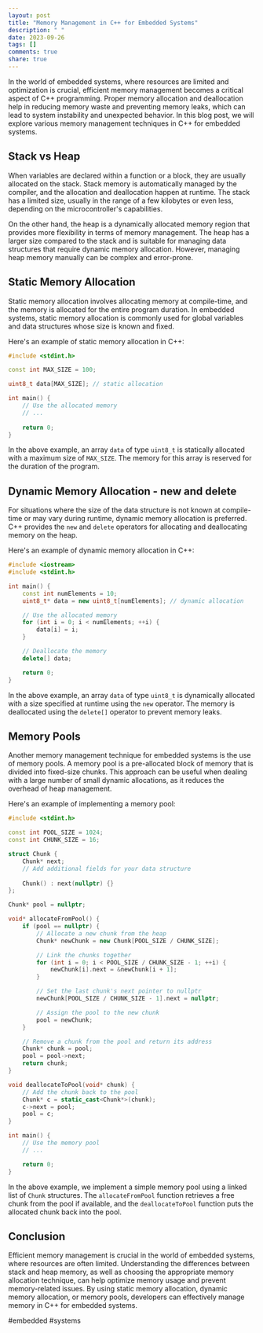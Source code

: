 ```yaml
---
layout: post
title: "Memory Management in C++ for Embedded Systems"
description: " "
date: 2023-09-26
tags: []
comments: true
share: true
---
```


In the world of embedded systems, where resources are limited and optimization is crucial, efficient memory management becomes a critical aspect of C++ programming. Proper memory allocation and deallocation help in reducing memory waste and preventing memory leaks, which can lead to system instability and unexpected behavior. In this blog post, we will explore various memory management techniques in C++ for embedded systems.

## Stack vs Heap

When variables are declared within a function or a block, they are usually allocated on the stack. Stack memory is automatically managed by the compiler, and the allocation and deallocation happen at runtime. The stack has a limited size, usually in the range of a few kilobytes or even less, depending on the microcontroller's capabilities.

On the other hand, the heap is a dynamically allocated memory region that provides more flexibility in terms of memory management. The heap has a larger size compared to the stack and is suitable for managing data structures that require dynamic memory allocation. However, managing heap memory manually can be complex and error-prone.

## Static Memory Allocation

Static memory allocation involves allocating memory at compile-time, and the memory is allocated for the entire program duration. In embedded systems, static memory allocation is commonly used for global variables and data structures whose size is known and fixed.

Here's an example of static memory allocation in C++:

```c++
#include <stdint.h>

const int MAX_SIZE = 100;

uint8_t data[MAX_SIZE]; // static allocation

int main() {
    // Use the allocated memory
    // ...
    
    return 0;
}
```

In the above example, an array `data` of type `uint8_t` is statically allocated with a maximum size of `MAX_SIZE`. The memory for this array is reserved for the duration of the program.

## Dynamic Memory Allocation - new and delete

For situations where the size of the data structure is not known at compile-time or may vary during runtime, dynamic memory allocation is preferred. C++ provides the `new` and `delete` operators for allocating and deallocating memory on the heap.

Here's an example of dynamic memory allocation in C++:

```c++
#include <iostream>
#include <stdint.h>

int main() {
    const int numElements = 10;
    uint8_t* data = new uint8_t[numElements]; // dynamic allocation

    // Use the allocated memory
    for (int i = 0; i < numElements; ++i) {
        data[i] = i;
    }

    // Deallocate the memory
    delete[] data;

    return 0;
}
```

In the above example, an array `data` of type `uint8_t` is dynamically allocated with a size specified at runtime using the `new` operator. The memory is deallocated using the `delete[]` operator to prevent memory leaks.

## Memory Pools

Another memory management technique for embedded systems is the use of memory pools. A memory pool is a pre-allocated block of memory that is divided into fixed-size chunks. This approach can be useful when dealing with a large number of small dynamic allocations, as it reduces the overhead of heap management.

Here's an example of implementing a memory pool:

```c++
#include <stdint.h>

const int POOL_SIZE = 1024;
const int CHUNK_SIZE = 16;

struct Chunk {
    Chunk* next;
    // Add additional fields for your data structure
    
    Chunk() : next(nullptr) {}
};

Chunk* pool = nullptr;

void* allocateFromPool() {
    if (pool == nullptr) {
        // Allocate a new chunk from the heap
        Chunk* newChunk = new Chunk[POOL_SIZE / CHUNK_SIZE];

        // Link the chunks together
        for (int i = 0; i < POOL_SIZE / CHUNK_SIZE - 1; ++i) {
            newChunk[i].next = &newChunk[i + 1];
        }

        // Set the last chunk's next pointer to nullptr
        newChunk[POOL_SIZE / CHUNK_SIZE - 1].next = nullptr;

        // Assign the pool to the new chunk
        pool = newChunk;
    }

    // Remove a chunk from the pool and return its address
    Chunk* chunk = pool;
    pool = pool->next;
    return chunk;
}

void deallocateToPool(void* chunk) {
    // Add the chunk back to the pool
    Chunk* c = static_cast<Chunk*>(chunk);
    c->next = pool;
    pool = c;
}

int main() {
    // Use the memory pool
    // ...

    return 0;
}
```

In the above example, we implement a simple memory pool using a linked list of `Chunk` structures. The `allocateFromPool` function retrieves a free chunk from the pool if available, and the `deallocateToPool` function puts the allocated chunk back into the pool.

## Conclusion

Efficient memory management is crucial in the world of embedded systems, where resources are often limited. Understanding the differences between stack and heap memory, as well as choosing the appropriate memory allocation technique, can help optimize memory usage and prevent memory-related issues. By using static memory allocation, dynamic memory allocation, or memory pools, developers can effectively manage memory in C++ for embedded systems.

#embedded #systems